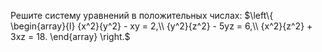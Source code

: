 Решите систему уравнений в положительных числах: $\left\{ \begin{array}{l}
{x^2}{y^2} - xy = 2,\\
{y^2}{z^2} - 5yz = 6,\\
{x^2}{z^2} + 3xz = 18.
\end{array} \right.$